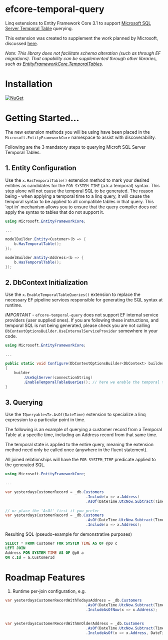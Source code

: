 # efcore-temporal-query

Linq extensions to Entity Framework Core 3.1 to support [Microsoft SQL Server Temporal Table](https://docs.microsoft.com/en-us/sql/relational-databases/tables/temporal-tables) querying.

This extension was created to supplement the work planned by Microsoft, discussed [here](https://github.com/dotnet/efcore/issues/4693).

*Note: This library does not facilitate schema alteration (such as through EF migrations).
That capability can be supplemented through other libraries, such as [EntityFrameworkCore.TemporalTables](https://github.com/findulov/EntityFrameworkCore.TemporalTables).*

# Installation
[![NuGet](https://img.shields.io/nuget/v/Dabble.EntityFrameworkCore.Temporal.Query.svg)](https://www.nuget.org/packages/Dabble.EntityFrameworkCore.Temporal.Query/)

# Getting Started...
The new extension methods you will be using have been placed in the `Microsoft.EntityFrameworkCore` namespace
to assist with discoverability.

Following are the 3 mandatory steps to querying Microft SQL Server Temporal Tables.


## 1. Entity Configuration

Use the `x.HasTemporalTable()` extension method to mark your desired entities as candidates for the `FOR SYSTEM TIME` (a.k.a temporal) syntax.
This step alone will not cause the temporal SQL to be generated.
The reason being - when applying a temporal time to a linq query, it will cause the temporal syntax to be applied to all compatible tables in that query.
This 'opt in' mechanism allows you to ensure that the query compiler does _not_ apply the syntax to tables that do not support it.

```csharp
using Microsoft.EntityFrameworkCore;

...

modelBuilder.Entity<Customer>(b => {
    b.HasTemporalTable();
});

modelBuilder.Entity<Address>(b => {
    b.HasTemporalTable();
});
```


## 2. DbContext Initialization

Use the `x.EnableTemporalTableQueries()` extension to replace the necessary EF pipeline services responsible for generating the SQL syntax at runtime.

*IMPORTANT* - `efcore-temporal-query` does not support EF internal service providers (user supplied ones). If you are following these instructions, and temporal SQL is not being generated, please check you are not calling `DbContextOptionsBuilder.UseInternalServiceProvider` somewhere in your code.

```csharp
using Microsoft.EntityFrameworkCore;

...

public static void Configure(DbContextOptionsBuilder<DbContext> builder, string connectionString)
{
    builder
        .UseSqlServer(connectionString)
        .EnableTemporalTableQueries(); // here we enable the temporal table sql generator
}
```

## 3. Querying

Use the `IQueryable<T>.AsOf(DateTime)` extension to specialize a linq expression to a particular point in time.

The following is an example of querying a customer record from a Temporal Table at a specific
time, including an Address record from that same time.

The temporal state is applied to the entire query, meaning the extension method need only be called once (anywhere in the fluent statement).

All joined relationships will have the `FOR SYSTEM_TIME` predicate applied to the generated SQL.

```csharp
using Microsoft.EntityFrameworkCore;

...

var yesterdaysCustomerRecord = _db.Customers
                                    .Include(x => x.Address)
                                    .AsOf(DateTime.UtcNow.Subtract(TimeSpan.FromDays(1)));
                                    
// or place the 'AsOf' first if you prefer
var yesterdaysCustomerRecord = _db.Customers
                                    .AsOf(DateTime.UtcNow.Subtract(TimeSpan.FromDays(1)))
                                    .Include(x => x.Address);

```

Resulting SQL (pseudo-example for demonstrative purposes)

```sql
SELECT * FROM Customer FOR SYSTEM TIME AS OF @p0 c 
LEFT JOIN 
Address FOR SYSTEM TIME AS OF @p0 a 
ON c.Id = a.CustomerId
```

# Roadmap Features
1. Runtime per-join configuration, e.g.
```csharp
var yesterdaysCustomerRecordWithTodaysAddress = _db.Customers
                                    .AsOf(DateTime.UtcNow.Subtract(TimeSpan.FromDays(1)))
                                    .IncludeAsOfNow(x => x.Address);
                                    

var yesterdaysCustomerRecordWithAnOlderAddress = _db.Customers
                                    .AsOf(DateTime.UtcNow.Subtract(TimeSpan.FromDays(1)))
                                    .IncludeAsOf(x => x.Address, DateTime.UtcNow.Subtract(TimeSpan.FromHours(1)));
                                    
```
